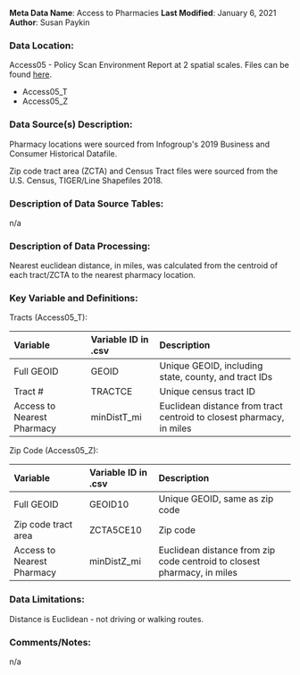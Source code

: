 **Meta Data Name**: Access to Pharmacies
**Last Modified**: January 6, 2021
**Author**: Susan Paykin 

### Data Location: 
Access05 - Policy Scan Environment Report at 2 spatial scales. Files can be found [here](https://github.com/GeoDaCenter/opioid-policy-scan/tree/master/Policy_Scan/data_final).
* Access05_T  
* Access05_Z  

### Data Source(s) Description:  
Pharmacy locations were sourced from Infogroup's 2019 Business and Consumer Historical Datafile.

Zip code tract area (ZCTA) and Census Tract files were sourced from the U.S. Census, TIGER/Line Shapefiles 2018. 

### Description of Data Source Tables: 
n/a

### Description of Data Processing: 
Nearest euclidean distance, in miles, was calculated from the centroid of each tract/ZCTA to the nearest pharmacy location.

### Key Variable and Definitions:

Tracts (Access05_T):

| Variable | Variable ID in .csv | Description |
|:---------|:--------------------|:------------|
| Full GEOID | GEOID | Unique GEOID, including state, county, and tract IDs |
| Tract # | TRACTCE | Unique census tract ID |
| Access to Nearest Pharmacy | minDistT_mi | Euclidean distance from tract centroid to closest pharmacy, in miles |

Zip Code (Access05_Z):

| Variable | Variable ID in .csv | Description |
|:---------|:--------------------|:------------|
| Full GEOID | GEOID10 | Unique GEOID, same as zip code |
| Zip code tract area | ZCTA5CE10 | Zip code |
| Access to Nearest Pharmacy | minDistZ_mi | Euclidean distance from zip code centroid to closest pharmacy, in miles |

### Data Limitations:
Distance is Euclidean - not driving or walking routes. 

### Comments/Notes:
n/a
